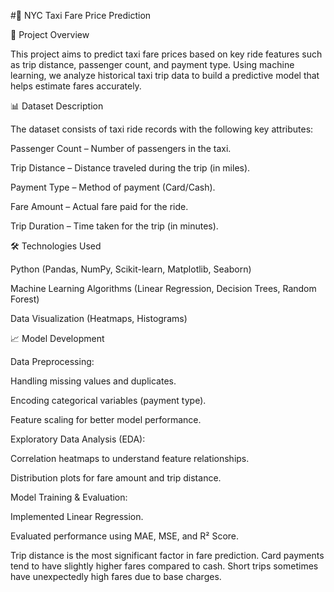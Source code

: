 #🚖 NYC Taxi Fare Price Prediction  

📌 Project Overview  

This project aims to predict taxi fare prices based on key ride features such as trip distance, passenger count, and payment type. Using machine learning, we analyze historical taxi trip data to build a predictive model that helps estimate fares accurately.

📊 Dataset Description  

The dataset consists of taxi ride records with the following key attributes:

Passenger Count – Number of passengers in the taxi. 

Trip Distance – Distance traveled during the trip (in miles).

Payment Type – Method of payment (Card/Cash).

Fare Amount – Actual fare paid for the ride.

Trip Duration – Time taken for the trip (in minutes).

🛠️ Technologies Used

Python (Pandas, NumPy, Scikit-learn, Matplotlib, Seaborn)

Machine Learning Algorithms (Linear Regression, Decision Trees, Random Forest)

Data Visualization (Heatmaps, Histograms)

📈 Model Development  

Data Preprocessing:

Handling missing values and duplicates.

Encoding categorical variables (payment type).

Feature scaling for better model performance.

Exploratory Data Analysis (EDA):

Correlation heatmaps to understand feature relationships.

Distribution plots for fare amount and trip distance.

Model Training & Evaluation:

Implemented Linear Regression.

Evaluated performance using MAE, MSE, and R² Score.  


Trip distance is the most significant factor in fare prediction.
Card payments tend to have slightly higher fares compared to cash.
Short trips sometimes have unexpectedly high fares due to base charges.

